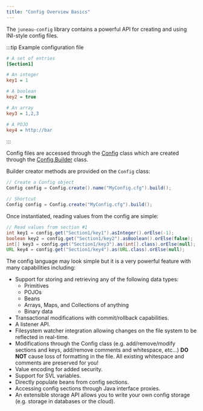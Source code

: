 ```yaml
---
title: "Config Overview Basics"
---
```


The `juneau-config` library contains a powerful API for creating and using INI-style config files.

:::tip Example configuration file
```ini
# A set of entries
[Section1]

# An integer
key1 = 1

# A boolean
key2 = true

# An array
key3 = 1,2,3

# A POJO
key4 = http://bar
```
:::

Config files are accessed through the [Config]({{API_DOCS}}/org/apache/juneau/config/Config.html) class which are 
created through the [Config.Builder]({{API_DOCS}}/org/apache/juneau/config/Config/Builder.html) class.

Builder creator methods are provided on the `Config` class:

```java
// Create a Config object
Config config = Config.create().name("MyConfig.cfg").build();

// Shortcut
Config config = Config.create("MyConfig.cfg").build();
```

Once instantiated, reading values from the config are simple:

```java
// Read values from section #1
int key1 = config.get("Section1/key1").asInteger().orElse(-1);
boolean key2 = config.get("Section1/key2").asBoolean().orElse(false);
int[] key3 = config.get("Section1/key3").as(int[].class).orElse(null);
URL key4 = config.get("Section1/key4").as(URL.class).orElse(null);
```

The config language may look simple but it is a very powerful feature with many capabilities including:

- Support for storing and retrieving any of the following data types:
   - Primitives
   - POJOs
   - Beans
   - Arrays, Maps, and Collections of anything
   - Binary data
- Transactional modifications with commit/rollback capabilities.
- A listener API.
- Filesystem watcher integration allowing changes on the file system to be reflected in real-time.
- Modifications through the Config class (e.g. add/remove/modify sections and keys, add/remove comments and 
  whitespace, etc...) **DO NOT** cause loss of formatting in the file. 
  All existing whitespace and comments are preserved for you!
- Value encoding for added security.
- Support for SVL variables.
- Directly populate beans from config sections.
- Accessing config sections through Java interface proxies.
- An extensible storage API allows you to write your own config storage (e.g. storage in databases or the 
  cloud).
